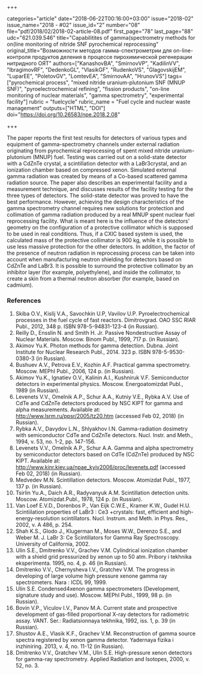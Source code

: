 +++

categories="article"
date="2018-06-22T00:16:00+03:00"
issue="2018-02"
issue_name="2018 - #02"
issue_id="2"
number="08"
file="pdf/2018/02/2018-02-article-08.pdf"
first_page="78"
last_page="88"
udc="621.039.546"
title="Capabilitites of gamma(spectrometry methods for on(line monitoring of nitride SNF pyrochemical reprocessing"
original_title="Возможности методов гамма-спектрометрии для on-line-контроля продуктов деления в процессе пирохимической регенерации нитридного ОЯТ"
authors=["KanashovBA", "SmirnovVP", "KadilinVV", "IbragimovRF", "DedenkoGL", "VlasikGF", "RudenkoVS", "GlagovskijEM", "LuparEE", "PoletovGV", "LomtevEA", "SmirnovAA", "HrunovVS"]
tags=["pyrochemical process", "mixed nitride uranium-plutonium SNF (MNUP SNF)", "pyroelectrochemical refining", "fission products", "on-line monitoring of nuclear materials", "gamma spectrometry", "experimental facility"]
rubric = "fuelcycle"
rubric_name = "Fuel cycle and nuclear waste management"
outputs=["HTML", "DOI"]
doi="https://doi.org/10.26583/npe.2018.2.08"

+++

The paper reports the first test results for detectors of various types and equipment of gamma-spectrometry channels under external radiation originating from pyrochemical reprocessing of spent mixed nitride uranium-plutonium (MNUP) fuel. Testing was carried out on a solid-state detector with a CdZnTe crystal, a scintillation detector with a LaBr3crystal, and an ionization chamber based on compressed xenon. Simulated external gamma radiation was created by means of a Co-based scattered gamma radiation source. The paper also describes an experimental facility and a measurement technique, and discusses results of the facility testing for the three types of detectors. The solid-state detector was proved to have the best performance. However, achieving the design characteristics of the gamma spectrometry channel requires new solutions for protection and collimation of gamma radiation produced by a real MNUP spent nuclear fuel reprocessing facility. What is meant here is the influence of the detectors’ geometry on the configuration of a protective collimator which is supposed to be used in real conditions. Thus, if a CXIC based system is used, the calculated mass of the protective collimator is 900 kg, while it is possible to use less massive protection for the other detectors. In addition, the factor of the presence of neutron radiation in reprocessing process can be taken into account when manufacturing neutron shielding for detectors based on CdZnTe and LaBr3. It is possible to surround the protective collimator by an inhibitor layer (for example, polyethylene), and inside the collimator, to create a skin from a thermal neutron absorber (for example, based on cadmium).

### References

1. Skiba O.V., Kislij V.A., Savochkin U.P, Vavilov U.P. Pyroelectrochemical processes in the fuel cycle of fast reactors. Dimitrovgrad. OAO SSC RIAR Publ., 2012, 348 p. ISBN 978-5-94831-123-4 (in Russian).
2. Reilly D., Ensslin N. and Smith H. Jr. Passive Nondestructive Assay of Nuclear Materials. Moscow. Binom Publ., 1999, 717 p. (in Russian).
3. Akimov Yu.K. Photon methods for gamma detection. Dubna. Joint Institute for Nuclear Research Publ., 2014. 323 p. ISBN 978-5-9530-0380-3 (in Russian).
4. Bushuev A.V., Petrova E.V., Kozhin А.F. Practical gamma spectrometry. Мoscow. MEPhI Publ., 2006, 124 p. (in Russian).
5. Akimov Yu.K., Ignatiev O.V., Kalinin A.I., Kushniruk V.F. Semiconductor detectors in experimental physics. Moscow. Energoatomizdat Publ., 1989 (in Russian).
6. Levenets V.V., Omelnik A.P., Schur А.А., Kutniy V.Е., Rybka A.V. Use of CdTe and CdZnTe detectors produced by NSC KIPT for gamma and alpha measurements. Available at: http://www.lsrm.ru/ppsr/2005/tz20.htm (accessed Feb 02, 2018) (in Russian).
7. Rybka A.V., Davydov L.N., Shlyakhov I.N. Gamma-radiation dosimetry with semiconductor CdTe and CdZnTe detectors. Nucl. Instr. and Meth., 1994, v. 53, no. 1-2, pp. 147-156.
8. Levenets V.V., Omelnik A.P., Schur А.А. Gamma and alpha spectrometry by semiconductor detectors based on CdTe (CdZnTe) produced by NSC KIPT. Available at: http://www.kinr.kiev.ua/npae_kyiv2006/proc/levenets.pdf (accessed Feb 02, 2018) (in Russian).
9. Medvedev M.N. Scintillation detectors. Moscow. Atomizdat Publ., 1977, 137 p. (in Russian).
10. Tsirlin Yu.A., Daich A.R., Radyvanyuk А.М. Scintillation detection units. Moscow. Atomizdat.Publ., 1978, 124 p. (in Russian).
11. Van Loef E.V.D., Dorenbos P., Van Eijk C.W.E., Kramer K.W., Gudel H.U. Scintiilation properties of LaBr3 : Ce3 +crystals: fast, efficient and high-energy-resolution scintillators. Nucl. Instrum. and Meth. in Phys. Res., 2002, v. A 486, р. 254.
12. Shah K.S., Glodo J., Klugerman M., Moses W.W., Derenzo S.E., and Weber M. J. LaBr 3: Ce Scintillators for Gamma Ray Spectroscopy. University of California, 2002.
13. Ulin S.Е., Dmitrenko V.V., Grachev V.M. Cylindrical ionization chamber with a shield grid pressurized by xenon up to 50 atm. Pribory i tekhnika eksperimenta. 1995, no. 4, p. 46 (in Russian).
14. Dmitrenko V.V., Chernysheva I.V., Gratchev V.M. The progress in developing of large volume high pressure xenone gamma ray spectrometers. Nara : ICDL 99, 1999.
15. Ulin S.Е. Condensed4xenon gamma spectrometers (Development, signature study and use). Мoscow. MEPhI Publ., 1999, 98 p. (in Russian).
16. Bovin V.P., Viculov I.V., Panov M.A. Current state and prospective development of gas-filled proportional X-ray detectors for radiometric assay. VANT. Ser.: Radiatsionnaya tekhnika, 1992, iss. 1, p. 39 (in Russian).
17. Shustov A.E., Vlasik K.F., Grachev V.M. Reconstruction of gamma source spectra registered by xenon gamma detector. Yadernaya fizika i inzhiniring. 2013, v. 4, no. 11-12 (in Russian).
18. Dmitrenko V.V., Gratchev V.M., Ulin S.E. High-pressure xenon detectors for gamma-ray spectrometry. Applied Radiation and Isotopes, 2000, v. 52, no. 3.